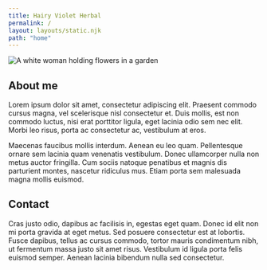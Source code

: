 ```yaml
---
title: Hairy Violet Herbal
permalink: /
layout: layouts/static.njk
path: "home"
---
```

![A white woman holding flowers in a garden](/images/screenshot-2022-12-21-at-15.29.01.png)

## About me

Lorem ipsum dolor sit amet, consectetur adipiscing elit. Praesent commodo cursus magna, vel scelerisque nisl consectetur et. Duis mollis, est non commodo luctus, nisi erat porttitor ligula, eget lacinia odio sem nec elit. Morbi leo risus, porta ac consectetur ac, vestibulum at eros.

Maecenas faucibus mollis interdum. Aenean eu leo quam. Pellentesque ornare sem lacinia quam venenatis vestibulum. Donec ullamcorper nulla non metus auctor fringilla. Cum sociis natoque penatibus et magnis dis parturient montes, nascetur ridiculus mus. Etiam porta sem malesuada magna mollis euismod.

## Contact

Cras justo odio, dapibus ac facilisis in, egestas eget quam. Donec id elit non mi porta gravida at eget metus. Sed posuere consectetur est at lobortis. Fusce dapibus, tellus ac cursus commodo, tortor mauris condimentum nibh, ut fermentum massa justo sit amet risus. Vestibulum id ligula porta felis euismod semper. Aenean lacinia bibendum nulla sed consectetur.